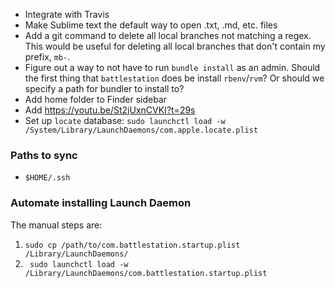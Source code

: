 - Integrate with Travis
- Make Sublime text the default way to open .txt, .md, etc. files
- Add a git command to delete all local branches not matching a regex. This would be useful for deleting all local branches that don't contain my prefix, `mb-`.
- Figure out a way to not have to run `bundle install` as an admin. Should the first thing that `battlestation` does be install `rbenv`/`rvm`? Or should we specify a path for bundler to install to?
- Add home folder to Finder sidebar
- Add https://youtu.be/St2jUxnCVKI?t=29s
- Set up `locate` database: `sudo launchctl load -w /System/Library/LaunchDaemons/com.apple.locate.plist`

### Paths to sync
- `$HOME/.ssh`

### Automate installing Launch Daemon
The manual steps are:

1. `sudo cp /path/to/com.battlestation.startup.plist /Library/LaunchDaemons/`
2. ` sudo launchctl load -w /Library/LaunchDaemons/com.battlestation.startup.plist`

